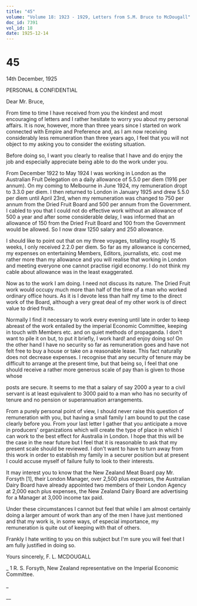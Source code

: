 ```yaml
---
title: "45"
volume: "Volume 18: 1923 - 1929, Letters from S.M. Bruce to McDougall"
doc_id: 7391
vol_id: 18
date: 1925-12-14
---
```


# 45

14th December, 1925

PERSONAL &amp; CONFIDENTIAL

Dear Mr. Bruce,

From time to time I have received from you the kindest and most encouraging of letters and I rather hesitate to worry you about my personal affairs. It is now, however, more than three years since I started on work connected with Empire and Preference and, as I am now receiving considerably less remuneration than three years ago, I feel that you will not object to my asking you to consider the existing situation.

Before doing so, I want you clearly to realise that I have and do enjoy the job and especially appreciate being able to do the work under you.

From December 1922 to May 1924 I was working in London as the Australian Fruit Delegation on a daily allowance of 5.5.0 per diem (1916 per annum). On my coming to Melbourne in June 1924, my remuneration dropt to 3.3.0 per diem. I then returned to London in January 1925 and drew 5.5.0 per diem until April 23rd, when my remuneration was changed to 750 per annum from the Dried Fruit Board and 500 per annum from the Government. I cabled to you that I could not do effective work without an allowance of 500 a year and after some considerable delay, I was informed that an allowance of 150 from the Dried Fruit Board and 100 from the Government would be allowed. So I now draw 1250 salary and 250 allowance.

I should like to point out that on my three voyages, totalling roughly 15 weeks, I only received 2.2.0 per diem. So far as my allowance is concerned, my expenses on entertaining Members, Editors, journalists, etc. cost me rather more than my allowance and you will realise that working in London and meeting everyone one cannot practise rigid economy. I do not think my cable about allowance was in the least exaggerated.

Now as to the work I am doing. I need not discuss its nature. The Dried Fruit work would occupy much more than half of the time of a man who worked ordinary office hours. As it is I devote less than half my time to the direct work of the Board, although a very great deal of my other work is of direct value to dried fruits.

Normally I find it necessary to work every evening until late in order to keep abreast of the work entailed by the imperial Economic Committee, keeping in touch with Members etc. and on quiet methods of propaganda. I don't want to pile it on but, to put it briefly, I work hard! and enjoy doing so! On the other hand I have no security so far as remuneration goes and have not felt free to buy a house or take on a reasonable lease. This fact naturally does not decrease expenses. I recognise that any security of tenure may be difficult to arrange at the present time, but that being so, I feel that one should receive a rather more generous scale of pay than is given to those whose 

posts are secure. It seems to me that a salary of say 2000 a year to a civil servant is at least equivalent to 3000 paid to a man who has no security of tenure and no pension or superannuation arrangements.

From a purely personal point of view, I should never raise this question of remuneration with you, but having a small family I am bound to put the case clearly before you. From your last letter I gather that you anticipate a move in producers' organizations which will create the type of place in which I can work to the best effect for Australia in London. I hope that this will be the case in the near future but I feel that it is reasonable to ask that my present scale should be reviewed. I don't want to have to turn away from this work in order to establish my family in a securer position but at present I could accuse myself of failure fully to look to their interests.

It may interest you to know that the New Zealand Meat Board pay Mr. Forsyth [1], their London Manager, over 2,500 plus expenses, the Australian Dairy Board have already appointed two members of their London Agency at 2,000 each plus expenses, the New Zealand Dairy Board are advertising for a Manager at 3,000 income tax paid.

Under these circumstances I cannot but feel that while I am almost certainly doing a larger amount of work than any of the men I have just mentioned and that my work is, in some ways, of especial importance, my remuneration is quite out of keeping with that of others.

Frankly I hate writing to you on this subject but I'm sure you will feel that I am fully justified in doing so.

Yours sincerely, F. L. MCDOUGALL 

_ 1 R. S. Forsyth, New Zealand representative on the Imperial Economic Committee.

_

__
